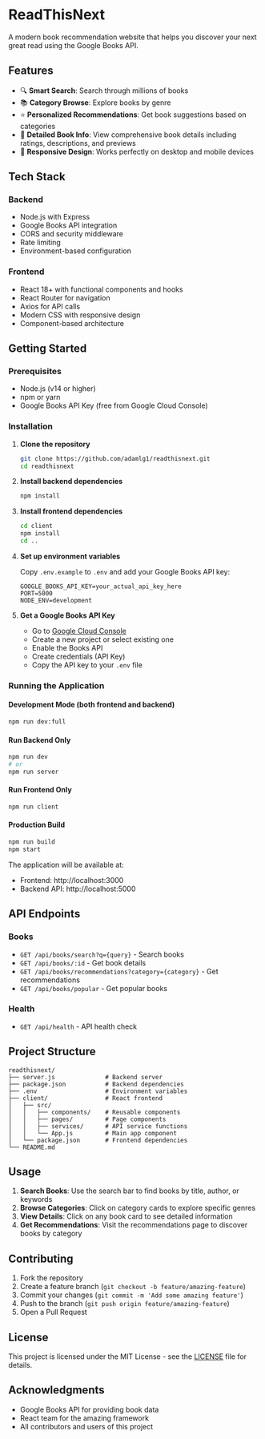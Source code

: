 # ReadThisNext

A modern book recommendation website that helps you discover your next great read using the Google Books API.

## Features

- 🔍 **Smart Search**: Search through millions of books
- 📚 **Category Browse**: Explore books by genre
- ⭐ **Personalized Recommendations**: Get book suggestions based on categories
- 📖 **Detailed Book Info**: View comprehensive book details including ratings, descriptions, and previews
- 📱 **Responsive Design**: Works perfectly on desktop and mobile devices

## Tech Stack

### Backend
- Node.js with Express
- Google Books API integration
- CORS and security middleware
- Rate limiting
- Environment-based configuration

### Frontend
- React 18+ with functional components and hooks
- React Router for navigation
- Axios for API calls
- Modern CSS with responsive design
- Component-based architecture

## Getting Started

### Prerequisites
- Node.js (v14 or higher)
- npm or yarn
- Google Books API Key (free from Google Cloud Console)

### Installation

1. **Clone the repository**
   ```bash
   git clone https://github.com/adamlg1/readthisnext.git
   cd readthisnext
   ```

2. **Install backend dependencies**
   ```bash
   npm install
   ```

3. **Install frontend dependencies**
   ```bash
   cd client
   npm install
   cd ..
   ```

4. **Set up environment variables**
   
   Copy `.env.example` to `.env` and add your Google Books API key:
   ```
   GOOGLE_BOOKS_API_KEY=your_actual_api_key_here
   PORT=5000
   NODE_ENV=development
   ```

5. **Get a Google Books API Key**
   - Go to [Google Cloud Console](https://console.cloud.google.com/)
   - Create a new project or select existing one
   - Enable the Books API
   - Create credentials (API Key)
   - Copy the API key to your `.env` file

### Running the Application

#### Development Mode (both frontend and backend)
```bash
npm run dev:full
```

#### Run Backend Only
```bash
npm run dev
# or
npm run server
```

#### Run Frontend Only
```bash
npm run client
```

#### Production Build
```bash
npm run build
npm start
```

The application will be available at:
- Frontend: http://localhost:3000
- Backend API: http://localhost:5000

## API Endpoints

### Books
- `GET /api/books/search?q={query}` - Search books
- `GET /api/books/:id` - Get book details
- `GET /api/books/recommendations?category={category}` - Get recommendations
- `GET /api/books/popular` - Get popular books

### Health
- `GET /api/health` - API health check

## Project Structure

```
readthisnext/
├── server.js              # Backend server
├── package.json           # Backend dependencies
├── .env                   # Environment variables
├── client/                # React frontend
│   ├── src/
│   │   ├── components/    # Reusable components
│   │   ├── pages/         # Page components
│   │   ├── services/      # API service functions
│   │   └── App.js         # Main app component
│   └── package.json       # Frontend dependencies
└── README.md
```

## Usage

1. **Search Books**: Use the search bar to find books by title, author, or keywords
2. **Browse Categories**: Click on category cards to explore specific genres
3. **View Details**: Click on any book card to see detailed information
4. **Get Recommendations**: Visit the recommendations page to discover books by category

## Contributing

1. Fork the repository
2. Create a feature branch (`git checkout -b feature/amazing-feature`)
3. Commit your changes (`git commit -m 'Add some amazing feature'`)
4. Push to the branch (`git push origin feature/amazing-feature`)
5. Open a Pull Request

## License

This project is licensed under the MIT License - see the [LICENSE](LICENSE) file for details.

## Acknowledgments

- Google Books API for providing book data
- React team for the amazing framework
- All contributors and users of this project